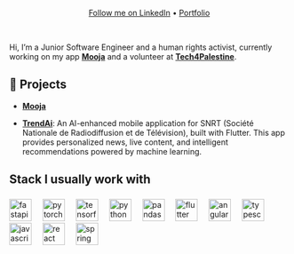 <div align="center">
  <p align="center">
    <a href="https://www.linkedin.com/in/soufiane-joumal/">Follow me on LinkedIn</a> • 
    <a href="https://soufianejoumal.me/">Portfolio</a> 
  </p>
</div>
<br/>

Hi, I’m a Junior Software Engineer and a human rights activist, currently working on my app [**Mooja**](https://github.com/MoojaLabs) and a volunteer at [**Tech4Palestine**](https://github.com/TechForPalestine).
## 💼 Projects

* [**Mooja**](https://github.com/MoojaLabs)

* [**TrendAi**](https://github.com/SoufianeJm/trend_ai): An AI-enhanced mobile application for SNRT (Société Nationale de Radiodiffusion et de Télévision), built with Flutter. This app provides personalized news, live content, and intelligent recommendations powered by machine learning.

## Stack I usually work with
###

<div align="left">
 <img src="https://cdn.jsdelivr.net/gh/devicons/devicon/icons/fastapi/fastapi-original.svg" height="40" alt="fastapi logo"  />
  <img width="12" />
  <img src="https://cdn.jsdelivr.net/gh/devicons/devicon/icons/pytorch/pytorch-original.svg" height="40" alt="pytorch logo"  />
  <img width="12" />
  <img src="https://cdn.jsdelivr.net/gh/devicons/devicon/icons/tensorflow/tensorflow-original.svg" height="40" alt="tensorflow logo"  />
  <img width="12" />
  <img src="https://cdn.jsdelivr.net/gh/devicons/devicon/icons/python/python-original.svg" height="40" alt="python logo"  />
  <img width="12" />
  <img src="https://cdn.jsdelivr.net/gh/devicons/devicon/icons/pandas/pandas-original.svg" height="40" alt="pandas logo"  />
  <img width="12" />
  <img src="https://cdn.jsdelivr.net/gh/devicons/devicon/icons/flutter/flutter-original.svg" height="40" alt="flutter logo"  />
  <img width="12" />
  <img src="https://cdn.jsdelivr.net/gh/devicons/devicon/icons/angularjs/angularjs-original.svg" height="40" alt="angularjs logo"  />
  <img width="12" />
  <img src="https://cdn.jsdelivr.net/gh/devicons/devicon/icons/typescript/typescript-original.svg" height="40" alt="typescript logo"  />
  <img width="12" />
  <img src="https://cdn.jsdelivr.net/gh/devicons/devicon/icons/javascript/javascript-original.svg" height="40" alt="javascript logo"  />
  <img width="12" />
  <img src="https://cdn.jsdelivr.net/gh/devicons/devicon/icons/react/react-original.svg" height="40" alt="react logo"  />
  <img width="12" />
  <img src="https://cdn.jsdelivr.net/gh/devicons/devicon/icons/spring/spring-original.svg" height="40" alt="spring logo"  />

###
